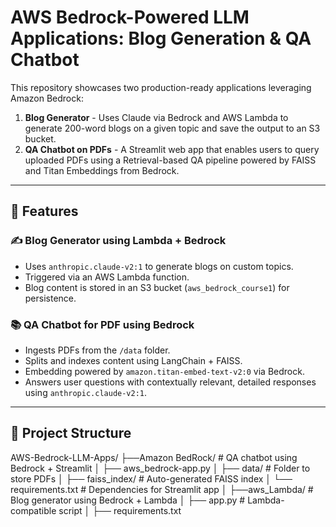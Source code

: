 # AWS Bedrock-Powered LLM Applications: Blog Generation & QA Chatbot

This repository showcases two production-ready applications leveraging Amazon Bedrock:

1. **Blog Generator** - Uses Claude via Bedrock and AWS Lambda to generate 200-word blogs on a given topic and save the output to an S3 bucket.
2. **QA Chatbot on PDFs** - A Streamlit web app that enables users to query uploaded PDFs using a Retrieval-based QA pipeline powered by FAISS and Titan Embeddings from Bedrock.

---

## 🚀 Features

### ✍️ Blog Generator using Lambda + Bedrock
- Uses `anthropic.claude-v2:1` to generate blogs on custom topics.
- Triggered via an AWS Lambda function.
- Blog content is stored in an S3 bucket (`aws_bedrock_course1`) for persistence.

### 📚 QA Chatbot for PDF using Bedrock
- Ingests PDFs from the `/data` folder.
- Splits and indexes content using LangChain + FAISS.
- Embedding powered by `amazon.titan-embed-text-v2:0` via Bedrock.
- Answers user questions with contextually relevant, detailed responses using `anthropic.claude-v2:1`.

---

## 📁 Project Structure

AWS-Bedrock-LLM-Apps/
├──Amazon BedRock/                        # QA chatbot using Bedrock + Streamlit
│   ├── aws_bedrock-app.py
│   ├── data/                          # Folder to store PDFs
│   ├── faiss_index/                   # Auto-generated FAISS index
│   └── requirements.txt               # Dependencies for Streamlit app
│
├──aws_Lambda/            # Blog generator using Bedrock + Lambda
│   ├── app.py                         # Lambda-compatible script
│   ├── requirements.txt
